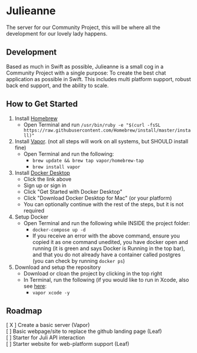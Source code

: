 # Julieanne
The server for our Community Project, this will be where all the development for our lovely lady happens.

## Development

Based as much in Swift as possible, Julieanne is a small cog in a Community Project with a single purpose: To create the best chat application as possible in Swift. This includes multi platform support, robust back end support, and the ability to scale.

## How to Get Started

1) Install [Homebrew](https://brew.sh)
    - Open Terminal and run `/usr/bin/ruby -e "$(curl -fsSL https://raw.githubusercontent.com/Homebrew/install/master/install)"`
2) Install [Vapor](https://docs.vapor.codes/2.0/getting-started/install-on-macos/). (not all steps will work on all systems, but SHOULD install fine)
    - Open Terminal and run the following:
        - `brew update && brew tap vapor/homebrew-tap`
        - `brew install vapor`
3) Install [Docker Desktop](https://hub.docker.com)
    - Click the link above
    - Sign up or sign in
    - Click "Get Started with Docker Desktop"
    - Click "Download Docker Desktop for Mac" (or your platform)
    - You can optionally continue with the rest of the steps, but it is not required
4) Setup Docker
    - Open Terminal and run the following while INSIDE the project folder: 
        - `docker-compose up -d`
        - If you receive an error with the above command, ensure you copied it as one command unedited, you have docker open and running (it is green and says Docker is Running in the top bar), and that you do not already have a container called postgres (you can check by running `docker ps`)
5) Download and setup the repository
    - Download or cloan the project by clicking in the top right
    - In Terminal, run the following (if you would like to run in Xcode, also see [here](https://docs.vapor.codes/2.0/getting-started/xcode/):
        - `vapor xcode -y`

## Roadmap

[ X ] Create a basic server (Vapor)</br>
[ ] Basic webpage/site to replace the github landing page (Leaf)</br>
[ ] Starter for Juli API interaction</br>
[ ] Starter website for web-platform support (Leaf)
